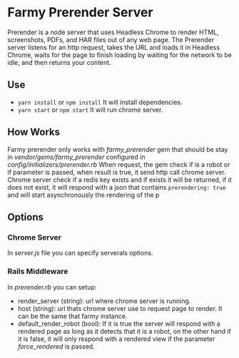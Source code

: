 # Farmy Prerender Server
Prerender is a node server that uses Headless Chrome to render HTML, screenshots, PDFs, and HAR files out of any web page. The Prerender server listens for an http request, takes the URL and loads it in Headless Chrome, waits for the page to finish loading by waiting for the network to be idle, and then returns your content.
## Use
* `yarn install` or `npm install`
It will install dependencies.
* `yarn start` or `npm start`
It will run chrome server.
## How Works
Farmy prerender only works with *farmy_prerender* gem that should be stay in *vendor/gems/farmy_prerender* configured in *config/initializers/prerender.rb*
When request, the gem check if is a robot or if parameter is passed, when result is true, it send http call chrome server. Chrome server check if a redis key exists and if exists it will be returned, if it does not exist, it will respond with a json that contains `prerendering: true` and will start asynchronously the rendering of the p
## Options
### Chrome Server
In *server.js* file you can specify serverals options.
### Rails Middleware
In *prerender.rb* you can setup:
* render_server (string): url where chrome server is running.
* host (string): url thats chrome server use to request page to render. It can be the same that farmy instance.
* default_render_robot (bool): If it is true the server will respond with a rendered page as long as it detects that it is a robot, on the other hand if it is false, it will only respond with a rendered view if the parameter _force_rendered_ is passed.
